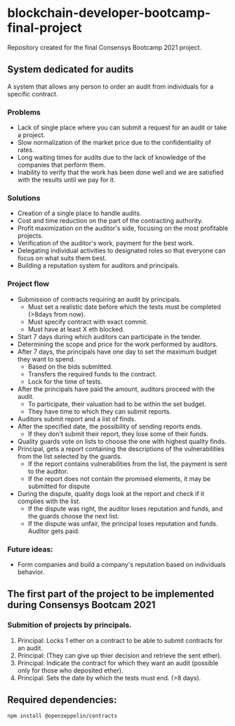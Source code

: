# blockchain-developer-bootcamp-final-project
Repository created for the final Consensys Bootcamp 2021 project.

## System dedicated for audits

A system that allows any person to order an audit from individuals for a specific contract.

### Problems

+ Lack of single place where you can submit a request for an audit or take a project.
+ Slow normalization of the market price due to the confidentiality of rates.
+ Long waiting times for audits due to the lack of knowledge of the companies that perform them.
+ Inability to verify that the work has been done well and we are satisfied with the results until we pay for it.

### Solutions

+ Creation of a single place to handle audits.
+ Cost and time reduction on the part of the contracting authority.
+ Profit maximization on the auditor's side, focusing on the most profitable projects.
+ Verification of the auditor's work, payment for the best work.
+ Delegating individual activities to designated roles so that everyone can focus on what suits them best.
+ Building a reputation system for auditors and principals.

### Project flow

+ Submission of contracts requiring an audit by principals.
  +  Must set a realistic date before which the tests must be completed (>8days from now).
  +  Must specify contract with exact commit.
  +  Must have at least X eth blocked.
+ Start 7 days during which auditors can participate in the tender.
+ Determining the scope and price for the work performed by auditors.
+ After 7 days, the principals have one day to set the maximum budget they want to spend.
  + Based on the bids submitted.
  + Transfers the required funds to the contract.
  + Lock for the time of tests.
+ After the principals have paid the amount, auditors proceed with the audit.
  + To participate, their valuation had to be within the set budget.
  + They have time to which they can submit reports.
+ Auditors submit report and a list of finds.
+ After the specified date, the possibility of sending reports ends.
  + If they don't submit their report, they lose some of their funds.
+ Quality guards vote on lists to choose the one with highest quality finds.
+ Principal, gets a report containing the descriptions of the vulnerabilities from the list selected by the guards.
  + If the report contains vulnerabilities from the list, the payment is sent to the auditor.
  + If the report does not contain the promised elements, it may be submitted for dispute
+ During the dispute, quality dogs look at the report and check if it complies with the list.
  + If the dispute was right, the auditor loses reputation and funds, and the guards choose the next list.
  + If the dispute was unfair, the principal loses reputation and funds. Auditor gets paid.

### Future ideas:
+ Form companies and build a company's reputation based on individuals behavior.

## The first part of the project to be implemented during Consensys Bootcam 2021

### Submition of projects by principals.

1. Principal: Locks 1 ether on a contract to be able to submit contracts for an audit.
2. Principal: (They can give up thier decision and retrieve the sent ether).
3. Principal: Indicate the contract for which they want an audit (possible only for those who deposited ether).
4. Principal: Sets the date by which the tests must end. (>8 days).

## Required dependencies:

    npm install @openzeppelin/contracts   
